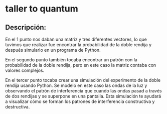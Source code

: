 # taller to quantum

## Descripción:

En el 1 punto nos daban una matriz y tres diferentes vectores, lo que tuvimos que realizar fue encontrar la probabilidad de la doble rendija y después simularlo en un programa de Python. 

En el segundo punto también tocaba encontrar un patrón con la probabilidad de la doble rendija, pero en este caso la matriz contaba con valores complejos.

En el tercer punto tocaba crear una simulación del experimento de la doble rendija usando Python. Se modelo en este caso las ondas de la luz y observando el patrón de interferencia que cuando las ondas pasad a través de dos rendijas y se superpone en una pantalla. Esta simulación te ayudará a visualizar cómo se forman los patrones de interferencia constructiva y destructiva.
